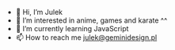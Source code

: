 - 👋 Hi, I’m Julek
- 👀 I’m interested in anime, games and karate ^^
- 🌱 I’m currently learning JavaScript
- 📫 How to reach me julek@geminidesign.pl
